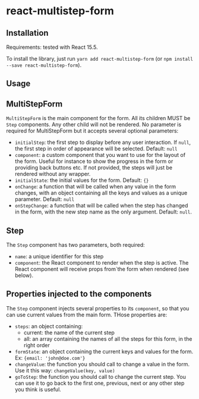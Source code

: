 # react-multistep-form

## Installation

Requirements: tested with React 15.5.

To install the library, just run `yarn add react-multistep-form` (or `npm install --save react-multistep-form`).

## Usage

## MultiStepForm

`MultiStepForm` is the main component for the form. All its children MUST be `Step` components. Any other child will not be rendered. No parameter is required for MultiStepForm but it accepts several optional parameters:
- `initialStep`: the first step to display before any user interaction. If `null`, the first step in order of appearance will be selected. Default: `null`
- `component`: a custom component that you want to use for the layout of the form. Useful for instance to show the progress in the form or providing back  buttons etc. If not provided, the steps will just be rendered without any wrapper.
- `initialState`: the initial values for the form. Default: `{}`
- `onChange`: a function that will be called when any value in the form changes, with an object containing all the keys and values as a unique parameter. Default: `null`
- `onStepChange`: a function that will be called when the step has changed in the form, with the new step name as the only argument. Default: `null`.

## Step

The `Step` component has two parameters, both required:
- `name`: a unique identifier for this step
- `component`: the React component to render when the step is active. The React component will receive props from`the form when rendered (see below).

## Properties injected to the components

The `Step` component injects several properties to its `component`, so that you can use current values from the main form. THose properties are:

- `steps`: an object containing:
  - current: the name of the current step
  - all: an array containing the names of all the steps for this form, in the right order
- `formState`: an object containing the current keys and values for the form. Ex: `{email: 'john@doe.com'}`
- `changeValue`: the function you should call to change a value in the form. Use it this way: `changeValue(key, value)`
- `goToStep`: the function you should call to change the current step. You can use it to go back to the first one, previous, next or any other step you think is useful.

